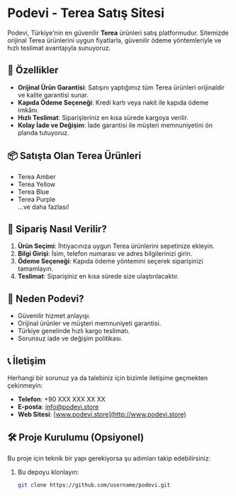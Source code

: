 # Podevi - Terea Satış Sitesi

Podevi, Türkiye'nin en güvenilir **Terea** ürünleri satış platformudur. Sitemizde orijinal Terea ürünlerini uygun fiyatlarla, güvenilir ödeme yöntemleriyle ve hızlı teslimat avantajıyla sunuyoruz.

## 🚀 Özellikler
- **Orijinal Ürün Garantisi**: Satışını yaptığımız tüm Terea ürünleri orijinaldir ve kalite garantisi sunar.  
- **Kapıda Ödeme Seçeneği**: Kredi kartı veya nakit ile kapıda ödeme imkânı.  
- **Hızlı Teslimat**: Siparişleriniz en kısa sürede kargoya verilir.  
- **Kolay İade ve Değişim**: İade garantisi ile müşteri memnuniyetini ön planda tutuyoruz.  

## 📦 Satışta Olan Terea Ürünleri
- Terea Amber
- Terea Yellow
- Terea Blue
- Terea Purple  
...ve daha fazlası!

## 📌 Sipariş Nasıl Verilir?
1. **Ürün Seçimi**: İhtiyacınıza uygun Terea ürünlerini sepetinize ekleyin.  
2. **Bilgi Girişi**: İsim, telefon numarası ve adres bilgilerinizi girin.  
3. **Ödeme Seçeneği**: Kapıda ödeme yöntemini seçerek siparişinizi tamamlayın.  
4. **Teslimat**: Siparişiniz en kısa sürede size ulaştırılacaktır.

## 🤝 Neden Podevi?
- Güvenilir hizmet anlayışı.  
- Orijinal ürünler ve müşteri memnuniyeti garantisi.  
- Türkiye genelinde hızlı kargo teslimatı.  
- Sorunsuz iade ve değişim politikası.  

## 📞 İletişim
Herhangi bir sorunuz ya da talebiniz için bizimle iletişime geçmekten çekinmeyin:  
- **Telefon**: +90 XXX XXX XX XX  
- **E-posta**: info@podevi.store  
- **Web Sitesi**: [www.podevi.store](http://www.podevi.store)

## 🛠️ Proje Kurulumu (Opsiyonel)
Bu proje için teknik bir yapı gerekiyorsa şu adımları takip edebilirsiniz:  
1. Bu depoyu klonlayın:  
   ```bash
   git clone https://github.com/username/podevi.git
